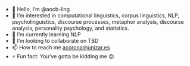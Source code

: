 - 👋 Hello, I’m @aocb-ling
- 👀 I’m interested in computational linguistics, corpus linguistics, NLP, psycholinguistics, discourse processes, metaphor analysis, discourse analysis, personality psychology, and statistics.
- 🌱 I’m currently learning NLP
- 💞️ I’m looking to collaborate on TBD
- 📫 How to reach me acorona@unizar.es
- ⚡ Fun fact: You've gotta be kidding me 😉

<!---
aocb-ling/aocb-ling is a ✨ special ✨ repository because its `README.md` (this file) appears on your GitHub profile.
You can click the Preview link to take a look at your changes.
--->
